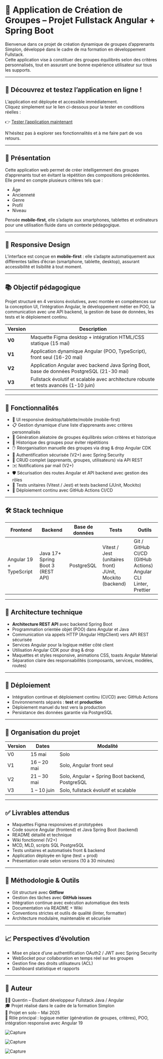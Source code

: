 # 🎯 Application de Création de Groupes – Projet Fullstack Angular + Spring Boot

Bienvenue dans ce projet de création dynamique de groupes d’apprenants Simplon, développé dans le cadre de ma formation en développement Fullstack.  
Cette application vise à constituer des groupes équilibrés selon des critères personnalisés, tout en assurant une bonne expérience utilisateur sur tous les supports.

---

## 🚀 Découvrez et testez l’application en ligne !

L’application est déployée et accessible immédiatement.  
Cliquez simplement sur le lien ci-dessous pour la tester en conditions réelles :  

👉 [Tester l’application maintenant](https://mon-generateur-groupes.netlify.app)  

N’hésitez pas à explorer ses fonctionnalités et à me faire part de vos retours.

---

## 🚀 Présentation

Cette application web permet de créer intelligemment des groupes d’apprenants tout en évitant la répétition des compositions précédentes.  
Elle prend en compte plusieurs critères tels que :

- Âge  
- Ancienneté  
- Genre  
- Profil  
- Niveau  

Pensée **mobile-first**, elle s’adapte aux smartphones, tablettes et ordinateurs pour une utilisation fluide dans un contexte pédagogique.

---

## 📱 Responsive Design

L’interface est conçue en **mobile-first** : elle s’adapte automatiquement aux différentes tailles d’écran (smartphone, tablette, desktop), assurant accessibilité et lisibilité à tout moment.

---

## 📚 Objectif pédagogique

Projet structuré en 4 versions évolutives, avec montée en compétences sur la conception UI, l’intégration Angular, le développement métier en POO, la communication avec une API backend, la gestion de base de données, les tests et le déploiement continu.

| Version | Description                                         |
|---------|---------------------------------------------------|
| **V0**  | Maquette Figma desktop + intégration HTML/CSS statique (15 mai)        |
| **V1**  | Application dynamique Angular (POO, TypeScript), front seul (16-20 mai) |
| **V2**  | Application Angular avec backend Java Spring Boot, base de données PostgreSQL (21-30 mai) |
| **V3**  | Fullstack évolutif et scalable avec architecture robuste et tests avancés (1-10 juin) |

---

## 🧩 Fonctionnalités

- 🎨 UI responsive desktop/tablette/mobile (mobile-first)  
- 📋 Gestion dynamique d’une liste d’apprenants avec critères personnalisés  
- 🧠 Génération aléatoire de groupes équilibrés selon critères et historique  
- 🔁 Historique des groupes pour éviter répétitions  
- ✋ Réorganisation manuelle des groupes via drag & drop Angular CDK  
- 🔐 Authentification sécurisée (V2+) avec Spring Security  
- 🧰 CRUD complet (apprenants, groupes, utilisateurs) via API REST  
- ✉️ Notifications par mail (V2+)  
- 🛡️ Sécurisation des routes Angular et API backend avec gestion des rôles  
- 🧪 Tests unitaires (Vitest / Jest) et tests backend (JUnit, Mockito)  
- 🚀 Déploiement continu avec GitHub Actions CI/CD  

---

## 🛠️ Stack technique

| Frontend                | Backend                          | Base de données        | Tests                             | Outils                       |
|------------------------|---------------------------------|------------------------|----------------------------------|-----------------------------|
| Angular 19 + TypeScript | Java 17+ Spring Boot 3 (REST API) | PostgreSQL              | Vitest / Jest (unitaires front)<br>JUnit, Mockito (backend) | Git / GitHub<br>CI/CD (GitHub Actions)<br>Angular CLI<br>Linter, Prettier |

---

## 📐 Architecture technique

- **Architecture REST API** avec backend Spring Boot  
- Programmation orientée objet (POO) dans Angular et Java  
- Communication via appels HTTP (Angular HttpClient) vers API REST sécurisée  
- Services Angular pour la logique métier côté client  
- Utilisation Angular CDK pour drag & drop  
- Maquettes et styles responsive, animations CSS, toasts Angular Material  
- Séparation claire des responsabilités (composants, services, modèles, routes)  

---

## 🚀 Déploiement

- Intégration continue et déploiement continu (CI/CD) avec GitHub Actions  
- Environnements séparés : **test** et **production**  
- Déploiement manuel du test vers la production  
- Persistance des données garantie via PostgreSQL  

---

## 📆 Organisation du projet

| Version | Dates           | Modalité                  |
|---------|-----------------|---------------------------|
| V0      | 15 mai          | Solo                      |
| V1      | 16 – 20 mai     | Solo, Angular front seul  |
| V2      | 21 – 30 mai     | Solo, Angular + Spring Boot backend, PostgreSQL |
| V3      | 1 – 10 juin     | Solo, fullstack évolutif et scalable |

---

## ✅ Livrables attendus

- Maquettes Figma responsives et prototypées  
- Code source Angular (frontend) et Java Spring Boot (backend)  
- README détaillé et technique  
- Wiki fonctionnel (V2+)  
- MCD, MLD, scripts SQL PostgreSQL  
- Tests unitaires et automatisés front & backend  
- Application déployée en ligne (test + prod)  
- Présentation orale selon versions (10 à 30 minutes)  

---

## 📌 Méthodologie & Outils

- Git structuré avec **Gitflow**  
- Gestion des tâches avec **GitHub issues**  
- Intégration continue avec exécution automatique des tests  
- Documentation via README + Wiki  
- Conventions strictes et outils de qualité (linter, formatter)  
- Architecture modulaire, maintenable et sécurisée  

---

## 📈 Perspectives d’évolution

- Mise en place d’une authentification OAuth2 / JWT avec Spring Security  
- WebSocket pour collaboration en temps réel sur les groupes  
- Gestion fine des droits utilisateurs (ACL)  
- Dashboard statistique et rapports  

---

## 📌 Auteur

👨‍💻 Quentin – Étudiant développeur Fullstack Java / Angular  
🎓 Projet réalisé dans le cadre de la formation Simplon  
📆 Projet en solo – Mai 2025  
🎯 Rôle principal : logique métier (génération de groupes, critères), POO, intégration responsive avec Angular 19

![Capture](./Docu/Capture/Capture%20d'écran%202025-05-20%20102802.png)

![Capture](./Docu/Capture/Capture%20d'écran%202025-05-20%20102811.png)

![Capture](./Docu/Capture/Capture%20d'écran%202025-05-20%20102824.png)